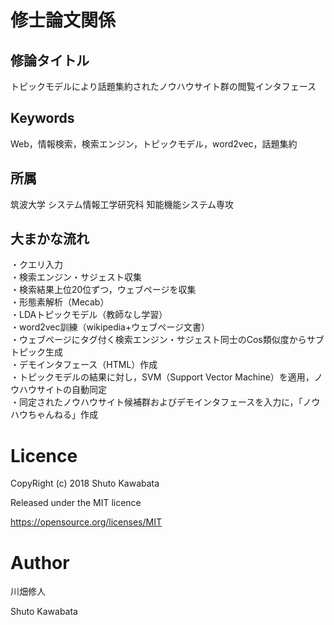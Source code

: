 # 修士論文関係

## 修論タイトル
トピックモデルにより話題集約されたノウハウサイト群の閲覧インタフェース

## Keywords
Web，情報検索，検索エンジン，トピックモデル，word2vec，話題集約

## 所属
筑波大学 システム情報工学研究科 知能機能システム専攻

## 大まかな流れ
・クエリ入力<br>
・検索エンジン・サジェスト収集<br>
・検索結果上位20位ずつ，ウェブページを収集<br>
・形態素解析（Mecab）<br>
・LDAトピックモデル（教師なし学習）<br>
・word2vec訓練（wikipedia+ウェブページ文書）<br>
・ウェブページにタグ付く検索エンジン・サジェスト同士のCos類似度からサブトピック生成<br>
・デモインタフェース（HTML）作成<br>
・トピックモデルの結果に対し，SVM（Support Vector Machine）を適用，ノウハウサイトの自動同定<br>
・同定されたノウハウサイト候補群およびデモインタフェースを入力に，「ノウハウちゃんねる」作成<br>

# Licence
CopyRight (c) 2018 Shuto Kawabata

Released under the MIT licence

https://opensource.org/licenses/MIT

# Author
川畑修人

Shuto Kawabata
